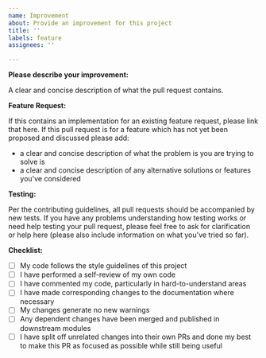 ```yaml
---
name: Improvement
about: Provide an improvement for this project
title: ''
labels: feature
assignees: ''

---
```


**Please describe your improvement:**

A clear and concise description of what the pull request contains.

**Feature Request:**

If this contains an implementation for an existing feature request, please link that here. If this
pull request is for a feature which has not yet been proposed and discussed please add:

- a clear and concise description of what the problem is you are trying to solve is
- a clear and concise description of any alternative solutions or features you've considered

**Testing:**

Per the contributing guidelines, all pull requests should be accompanied by new tests. If you have
any problems understanding how testing works or need help testing your pull request, please feel
free to ask for clarification or help here (please also include information on what you've tried so
far).

**Checklist:**

- [ ] My code follows the style guidelines of this project
- [ ] I have performed a self-review of my own code
- [ ] I have commented my code, particularly in hard-to-understand areas
- [ ] I have made corresponding changes to the documentation where necessary
- [ ] My changes generate no new warnings
- [ ] Any dependent changes have been merged and published in downstream modules
- [ ] I have split off unrelated changes into their own PRs and done my best to make this PR as
      focused as possible while still being useful
